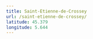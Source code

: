 ```yaml
---
title: Saint-Etienne-de-Crossey
url: /saint-etienne-de-crossey/
latitude: 45.379
longitude: 5.644
---
```

